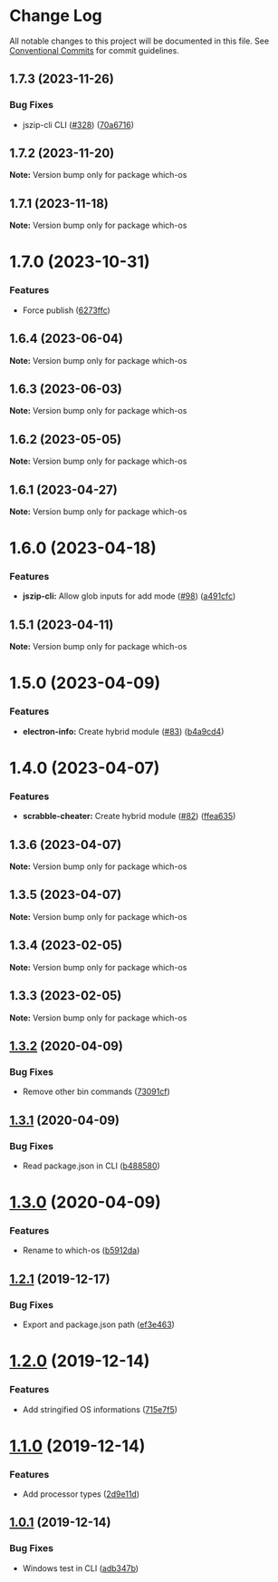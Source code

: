 # Change Log

All notable changes to this project will be documented in this file.
See [Conventional Commits](https://conventionalcommits.org) for commit guidelines.

## 1.7.3 (2023-11-26)


### Bug Fixes

* jszip-cli CLI ([#328](https://github.com/ffflorian/node-packages/issues/328)) ([70a6716](https://github.com/ffflorian/node-packages/commit/70a6716697cb85b14af967d0587aca662b90d212))





## 1.7.2 (2023-11-20)

**Note:** Version bump only for package which-os





## 1.7.1 (2023-11-18)

**Note:** Version bump only for package which-os





# 1.7.0 (2023-10-31)


### Features

* Force publish ([6273ffc](https://github.com/ffflorian/node-packages/commit/6273ffc7fd6b44807c5409f746b5daa91bebbb17))





## 1.6.4 (2023-06-04)

**Note:** Version bump only for package which-os





## 1.6.3 (2023-06-03)

**Note:** Version bump only for package which-os





## 1.6.2 (2023-05-05)

**Note:** Version bump only for package which-os





## 1.6.1 (2023-04-27)

**Note:** Version bump only for package which-os





# 1.6.0 (2023-04-18)


### Features

* **jszip-cli:** Allow glob inputs for add mode ([#98](https://github.com/ffflorian/node-packages/issues/98)) ([a491cfc](https://github.com/ffflorian/node-packages/commit/a491cfcb04d9abdb8e0b2c9995a0de63f05510d9))





## 1.5.1 (2023-04-11)

**Note:** Version bump only for package which-os





# 1.5.0 (2023-04-09)


### Features

* **electron-info:** Create hybrid module ([#83](https://github.com/ffflorian/node-packages/issues/83)) ([b4a9cd4](https://github.com/ffflorian/node-packages/commit/b4a9cd469cdd21da520ce1d02c878359c0546340))





# 1.4.0 (2023-04-07)


### Features

* **scrabble-cheater:** Create hybrid module ([#82](https://github.com/ffflorian/node-packages/issues/82)) ([ffea635](https://github.com/ffflorian/node-packages/commit/ffea6358e04ce5280f38a1ef4dd1271bb37e422e))





## 1.3.6 (2023-04-07)

**Note:** Version bump only for package which-os





## 1.3.5 (2023-04-07)

**Note:** Version bump only for package which-os





## 1.3.4 (2023-02-05)

**Note:** Version bump only for package which-os





## 1.3.3 (2023-02-05)

**Note:** Version bump only for package which-os





## [1.3.2](https://github.com/ffflorian/which-os/compare/v1.3.1...v1.3.2) (2020-04-09)


### Bug Fixes

* Remove other bin commands ([73091cf](https://github.com/ffflorian/which-os/commit/73091cf))

## [1.3.1](https://github.com/ffflorian/which-os/compare/v1.3.0...v1.3.1) (2020-04-09)


### Bug Fixes

* Read package.json in CLI ([b488580](https://github.com/ffflorian/which-os/commit/b488580))

# [1.3.0](https://github.com/ffflorian/which-os/compare/v1.2.1...v1.3.0) (2020-04-09)


### Features

* Rename to which-os ([b5912da](https://github.com/ffflorian/which-os/commit/b5912da))

## [1.2.1](https://github.com/ffflorian/which-os/compare/v1.2.0...v1.2.1) (2019-12-17)

### Bug Fixes

- Export and package.json path ([ef3e463](https://github.com/ffflorian/which-os/commit/ef3e463))

# [1.2.0](https://github.com/ffflorian/which-os/compare/v1.1.0...v1.2.0) (2019-12-14)

### Features

- Add stringified OS informations ([715e7f5](https://github.com/ffflorian/which-os/commit/715e7f5))

# [1.1.0](https://github.com/ffflorian/which-os/compare/v1.0.1...v1.1.0) (2019-12-14)

### Features

- Add processor types ([2d9e11d](https://github.com/ffflorian/which-os/commit/2d9e11d))

## [1.0.1](https://github.com/ffflorian/which-os/compare/v1.0.0...v1.0.1) (2019-12-14)

### Bug Fixes

- Windows test in CLI ([adb347b](https://github.com/ffflorian/which-os/commit/adb347b))
